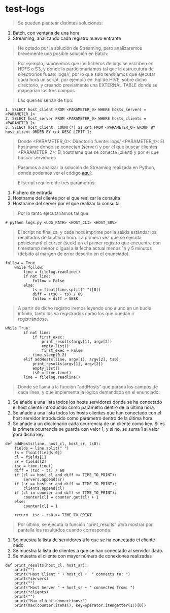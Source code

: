 # test-logs

> Se pueden plantear distintas soluciones:
1. Batch, con ventana de una hora
2. Streaming, analizando cada registro nuevo entrante

> He optado por la solución de Streaming, pero analizaremos brevemente una posible solución en Batch:

> Por ejemplo, suponemos que los ficheros de logs se escriben en HDFS o S3, y donde lo particionaríamos tal que la estrucutura de directrorios fuese:
logs/<aaaaammddhh>/, por lo que solo tendríamos que ejecutar cada hora un script, por ejemplo en .hql de HIVE, sobre dicho directorio, y creando previamente una EXTERNAL TABLE donde se mapearían los tres campos.

> Las queries serían de tipo:
```
1. SELECT host_client FROM <PARAMETER_0> WHERE hosts_servers = <PARAMETER_1>
2. SELECT host_server FROM <PARAMETER_0> WHERE hosts_clients = <PARAMETER_2>
3. SELECT host_client, COUNT(*) as cnt FROM <PARAMETER_0> GROUP BY host_client ORDER BY cnt DESC LIMIT 1; 
```
> Donde <PARAMETER_0>: Directorio fuente: logs/<aaaaammddhh>
        <PARAMETER_1>: El hostname donde se conectan (server) y por el que buscar clientes
        <PARAMETER_2>: El hostname que se conecta (client) y por el que buscar servidores

> Pasamos a analizar la solución de Streaming realizada en Python, donde podemos ver el código [aquí](https://github.com/rpmaya/test-logs/blob/master/src/logs.py):

> El script requiere de tres parámetros:
1. Fichero de entrada
2. Hostname del cliente por el que realizar la consulta
3. Hostname del server por el que realizar la consulta

> Por lo tanto ejecutaríamos tal que:
```
# python logs.py <LOG_PATH> <HOST_CLI> <HOST_SRV>
```

> El script no finaliza, y cada hora imprime por la salida estándar los resultados de la última hora.
> La primera vez que se ejecuta posicionará el cursor (seek) en el primer registro que encuentre con timestamp menor o igual a la fecha actual menos 1h y 5 minutos (debido al margen de error descrito en el enunciado).
```
follow = True
    while follow:
        line = filelog.readline()
        if not line:
            follow = False
        else:
            ts = float(line.split(" ")[0])
            diff = (ts0 - ts) / 60
            follow = diff > SEEK
```
> A partir de dicho registro iremos leyendo uno a uno en un bucle infinito, tanto los ya registrados como los que puedan ir registrándose.
```
while True:
        if not line:
            if first_exec:
                print_results(argv[1], argv[2])
                empty_list()
                first_exec = False
            time.sleep(0.2)
        elif addHosts(line, argv[1], argv[2], ts0):
            print_results(argv[1], argv[2])
            empty_list()
            ts0 = time.time()
        line = filelog.readline()
```

> Donde se llama a la función "addHosts" que parsea los campos de cada línea, y que implementa la lógica demandada en el enunciado:

1. Se añade a una lista todos los hosts servidores donde se ha conectado el host cliente introducido como parámetro dentro de la última hora.
2. Se añade a una lista todos los hosts clientes que han conectado con el host servidor introducido como parámetro dentro de la última hora.
3. Se añade a un diccionario cada ocurrencia de un cliente como key. Si es la primera ocurrencia se guarda con valor 1, y si no, se suma 1 al valor para dicha key.
```
def addHosts(line, host_cl, host_sr, ts0):
    fields = line.split(" ")
    ts = float(fields[0])
    cl = fields[1]
    sr = fields[2]
    tsc = time.time()
    diff = (tsc - ts) / 60
    if (cl == host_cl and diff <= TIME_TO_PRINT):
        servers.append(sr)
    if (sr == host_sr and diff <= TIME_TO_PRINT):
        clients.append(cl)
    if (cl in counter and diff <= TIME_TO_PRINT):
        counter[cl] = counter.get(cl) + 1
    else:
        counter[cl] = 1

    return  tsc - ts0 >= TIME_TO_PRINT
```

> Por último, se ejecuta la función "print_results" para mostrar por pantalla los resultados cuando corresponda.
1. Se muestra la lista de servidores a la que se ha conectado el cliente dado.
2. Se muestra la lista de clientes a que se han conectado al servidor dado.
3. Se muestra el cliente con mayor número de conexiones realizadas
```
def print_results(host_cl, host_sr):
    print("")
    print("Host Client " + host_cl +  " connects to: ")
    print(*servers)
    print("")
    print("Host Server " + host_sr + " connected from: ")
    print(*clients)
    print("")
    print("Max client connections:")
    print(max(counter,items(), key=operator.itemgetter(1))[0])
```

